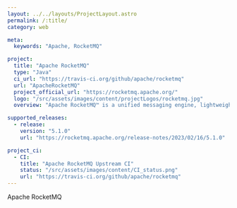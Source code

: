 ```yaml
---
layout: ../../layouts/ProjectLayout.astro
permalink: /:title/
category: web

meta:
  keywords: "Apache, RocketMQ"

project:
  title: "Apache RocketMQ"
  type: "Java"
  ci_url: "https://travis-ci.org/github/apache/rocketmq"
  url: "ApacheRocketMQ"
  project_official_url: "https://rocketmq.apache.org/"
  logo: "/src/assets/images/content/projectLogos/rocketmq.jpg"
  overview: "Apache RocketMQ™ is a unified messaging engine, lightweight data processing platform."

supported_releases:
  - release:
    version: "5.1.0"
    url: "https://rocketmq.apache.org/release-notes/2023/02/16/5.1.0"

project_ci:
  - CI:
    title: "Apache RocketMQ Upstream CI"
    status: "/src/assets/images/content/CI_status.png"
    url: "https://travis-ci.org/github/apache/rocketmq"
---
```


<p>Apache RocketMQ</p>
